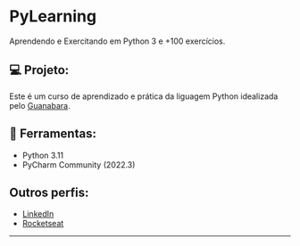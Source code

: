 # PyLearning
Aprendendo e Exercitando em Python 3 e +100 exercícios.

## 💻 Projeto: 

Este é um curso de aprendizado e prática da liguagem Python idealizada pelo
[Guanabara](https://www.cursoemvideo.com/). 

## 🚀 Ferramentas: 

- Python 3.11
- PyCharm Community (2022.3)

## Outros perfis: 

- [LinkedIn](https://www.linkedin.com/in/tiagoegas/)
- [Rocketseat](https://app.rocketseat.com.br/me/tiago-egas-08359)
___